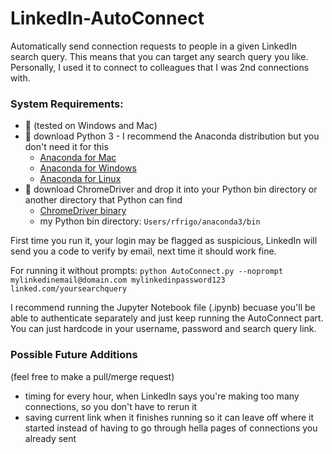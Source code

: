# LinkedIn-AutoConnect
Automatically send connection requests to people in a given LinkedIn search query. This means that you can target any search query you like. Personally, I used it to connect to colleagues that I was 2nd connections with. 

### System Requirements:
* 🤟 (tested on Windows and Mac)
* 🐍 download Python 3 - I recommend the Anaconda distribution but you don't need it for this 
    * [Anaconda for Mac](https://repo.anaconda.com/archive/Anaconda3-2019.10-MacOSX-x86_64.pkg)
    * [Anaconda for Windows](https://repo.anaconda.com/archive/Anaconda3-2019.10-Windows-x86_64.exe)
    * [Anaconda for Linux](https://repo.anaconda.com/archive/Anaconda3-2019.10-Linux-x86_64.sh)
* 📡 download ChromeDriver and drop it into your Python bin directory or another directory that Python can find
    * [ChromeDriver binary](https://chromedriver.storage.googleapis.com/index.html?path=79.0.3945.36/)
    * my Python bin directory: ```Users/rfrigo/anaconda3/bin```

First time you run it, your login may be flagged as suspicious, LinkedIn will send you a code to verify by email, next time it should work fine.

For running it without prompts:
```python AutoConnect.py --noprompt mylinkedinemail@domain.com mylinkedinpassword123 linked.com/yoursearchquery```

I recommend running the Jupyter Notebook file (.ipynb) becuase you'll be able to authenticate separately and just keep running the AutoConnect part. You can just hardcode in your username, password and search query link.

### Possible Future Additions
(feel free to make a pull/merge request)

* timing for every hour, when LinkedIn says you're making too many connections, so you don't have to rerun it
* saving current link when it finishes running so it can leave off where it started instead of having to go through hella pages of connections you already sent
